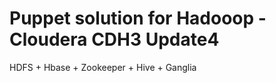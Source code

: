 Puppet solution for Hadooop - Cloudera CDH3 Update4
==================================================

HDFS + Hbase + Zookeeper + Hive + Ganglia
